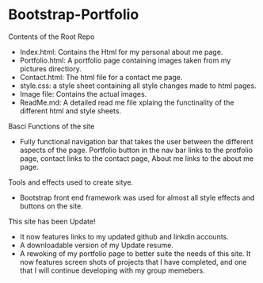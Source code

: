 # Bootstrap-Portfolio
Contents of the Root Repo
- Index.html: Contains the Html for my personal about me page.
- Portfolio.html: A portfolio page containing images taken from my pictures directiory.
- Contact.html: The html file for a contact me page.
- style.css: a style sheet containing all style changes made to html pages.
- Image file: Contains the actual images.
- ReadMe.md: A detailed read me file xplaing the functinality of the different html and style sheets.

Basci Functions of the site
- Fully functional navigation bar that takes the user between the different aspects of the page. Portfolio button in the nav bar links to the protfolio page, contact links to the contact page, About me links to the about me page.

Tools and effects used to create sitye.
- Bootstrap front end framework was used for almost all style effects and buttons on the site.

This site has been Update!
- It now features links to my updated github and linkdin accounts.
- A downloadable version of my Update resume.
- A rewoking of my portfolio page to better suite the needs of this site. It now features screen shots of projects that I have completed, and one that I will continue developing with my group memebers.
